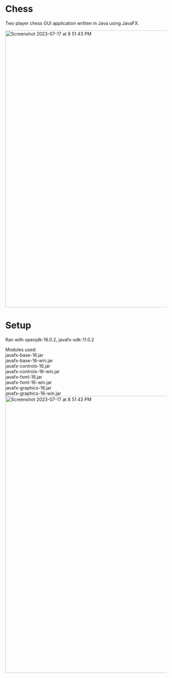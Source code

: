 # Chess
Two player chess GUI application written in Java using JavaFX.  

<img width="862" alt="Screenshot 2023-07-17 at 8 51 43 PM" src="https://github.com/anthony-s-flath/Chess/assets/123764940/d9435933-95f4-432b-ae4a-cb0cc249f115">


# Setup
Ran with openjdk-16.0.2, javafx-sdk-11.0.2  

Modules used:  
javafx-base-16.jar  
javafx-base-16-win.jar  
javafx-controls-16.jar  
javafx-controls-16-win.jar  
javafx-fxml-16.jar  
javafx-fxml-16-win.jar  
javafx-graphics-16.jar  
javafx-graphics-16-win.jar  
<img width="862" alt="Screenshot 2023-07-17 at 8 51 43 PM" src="https://github.com/anthony-s-flath/Chess/assets/123764940/e2fb7f28-a825-4965-a85c-398427ad30ac">
